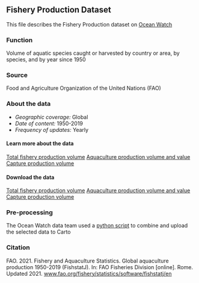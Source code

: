 ## Fishery Production Dataset
This file describes the Fishery Production dataset on [Ocean Watch](oceanwatchdata.org)

### Function
Volume of aquatic species caught or harvested by country or area, by species, and by year since 1950

### Source
Food and Agriculture Organization of the United Nations (FAO)

### About the data
- _Geographic coverage:_ Global
- _Date of content:_ 1950-2019
- _Frequency of updates:_ Yearly 

#### Learn more about the data
[Total fishery production volume](https://www.fao.org/fishery/statistics/global-production/en)
[Aquaculture production volume and value](https://www.fao.org/fishery/statistics/global-aquaculture-production/en)
[Capture production volume](https://www.fao.org/fishery/statistics/global-capture-production/en)

#### Download the data
[Total fishery production volume](https://www.fao.org/fishery/static/Data/GlobalProduction_2021.1.2.zip)
[Aquaculture production volume and value](https://www.fao.org/fishery/static/Data/Aquaculture_2021.1.2.zip)
[Capture production volume](https://www.fao.org/fishery/static/Data/Capture_2021.1.2.zip)

### Pre-processing
The Ocean Watch data team used a [python script]() to combine and upload the selected data to Carto

### Citation
FAO. 2021. Fishery and Aquaculture Statistics. Global aquaculture production 1950-2019 (FishstatJ). In: FAO Fisheries Division \[online]. Rome. Updated 2021. www.fao.org/fishery/statistics/software/fishstatj/en